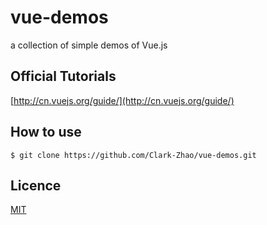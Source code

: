 # vue-demos
a collection of simple demos of Vue.js
## Official Tutorials
[http://cn.vuejs.org/guide/](http://cn.vuejs.org/guide/)
## How to use
`$ git clone https://github.com/Clark-Zhao/vue-demos.git`
## Licence
[MIT](https://opensource.org/licenses/MIT)